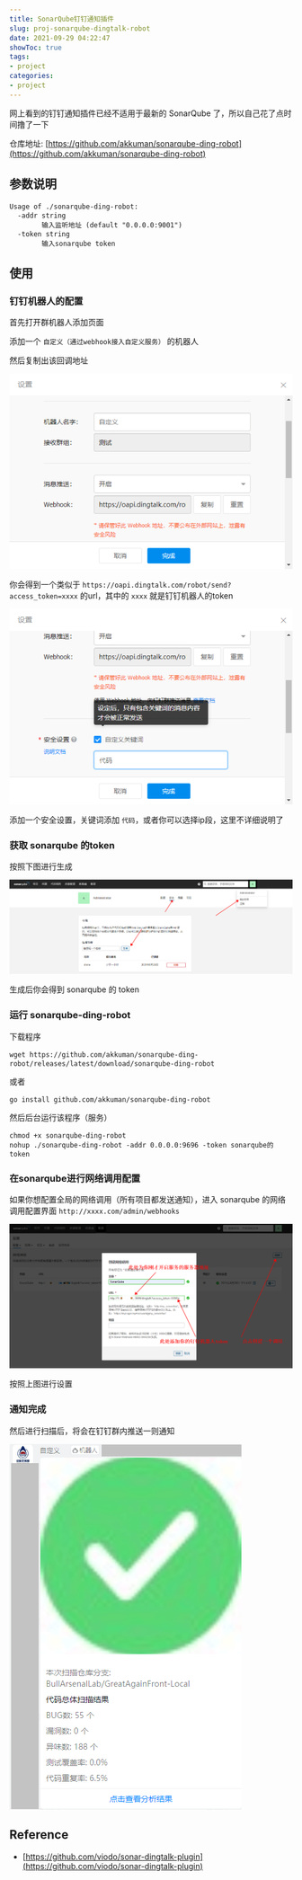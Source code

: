 ```yaml
---
title: SonarQube钉钉通知插件
slug: proj-sonarqube-dingtalk-robot
date: 2021-09-29 04:22:47
showToc: true
tags:
- project
categories:
- project
---
```



网上看到的钉钉通知插件已经不适用于最新的 SonarQube 了，所以自己花了点时间撸了一下

<!--more-->

仓库地址: [https://github.com/akkuman/sonarqube-ding-robot](https://github.com/akkuman/sonarqube-ding-robot)

## 参数说明

```
Usage of ./sonarqube-ding-robot:
  -addr string
        输入监听地址 (default "0.0.0.0:9001")
  -token string
        输入sonarqube token
```

## 使用

### 钉钉机器人的配置

首先打开群机器人添加页面

添加一个 `自定义（通过webhook接入自定义服务）` 的机器人

然后复制出该回调地址

![](https://raw.githubusercontent.com/akkuman/pic/master/img/2021/09/237e276639b2961a91a351c23b869b31.png)

你会得到一个类似于 `https://oapi.dingtalk.com/robot/send?access_token=xxxx` 的url，其中的 `xxxx` 就是钉钉机器人的token

![](https://raw.githubusercontent.com/akkuman/pic/master/img/2021/09/505a93e9ce327f3d5c75753e15d5211b.png)

添加一个安全设置，关键词添加 `代码`，或者你可以选择ip段，这里不详细说明了

### 获取 sonarqube 的token

按照下图进行生成

![](https://raw.githubusercontent.com/akkuman/pic/master/img/2021/09/839c9807b59df97f12b6b9c19f0af946.png)

生成后你会得到 sonarqube 的 token

### 运行 sonarqube-ding-robot

下载程序

```shell
wget https://github.com/akkuman/sonarqube-ding-robot/releases/latest/download/sonarqube-ding-robot
```

或者

```shell
go install github.com/akkuman/sonarqube-ding-robot
```

然后后台运行该程序（服务）

```shell
chmod +x sonarqube-ding-robot
nohup ./sonarqube-ding-robot -addr 0.0.0.0:9696 -token sonarqube的token
```

### 在sonarqube进行网络调用配置

如果你想配置全局的网络调用（所有项目都发送通知），进入 sonarqube 的网络调用配置界面 `http://xxxx.com/admin/webhooks`

![](https://raw.githubusercontent.com/akkuman/pic/master/img/2021/09/fd545b3a634f124be5eba9d5166ca817.png)

按照上图进行设置

### 通知完成

然后进行扫描后，将会在钉钉群内推送一则通知

![](https://raw.githubusercontent.com/akkuman/pic/master/img/2021/09/5f963299f076a14f5bb5d65dd4631410.png)

## Reference

- [https://github.com/viodo/sonar-dingtalk-plugin](https://github.com/viodo/sonar-dingtalk-plugin)